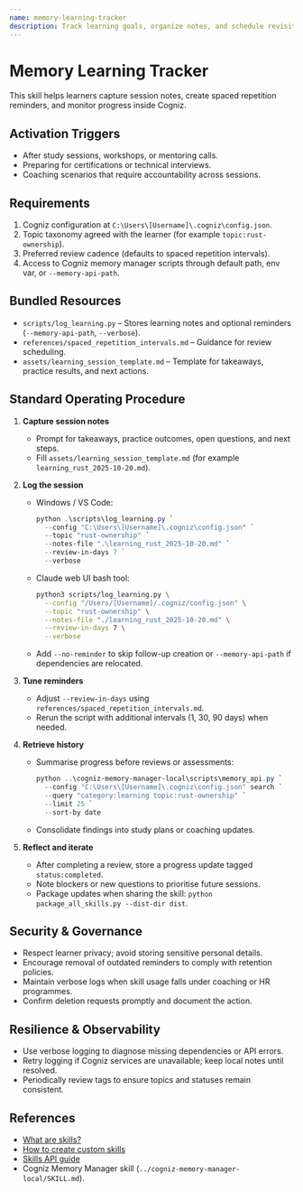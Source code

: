 ```yaml
---
name: memory-learning-tracker
description: Track learning goals, organize notes, and schedule revisits using Cogniz memories and spaced repetition prompts.
---
```


# Memory Learning Tracker

This skill helps learners capture session notes, create spaced repetition reminders, and monitor progress inside Cogniz.

## Activation Triggers
- After study sessions, workshops, or mentoring calls.  
- Preparing for certifications or technical interviews.  
- Coaching scenarios that require accountability across sessions.

## Requirements
1. Cogniz configuration at `C:\Users\[Username]\.cogniz\config.json`.  
2. Topic taxonomy agreed with the learner (for example `topic:rust-ownership`).  
3. Preferred review cadence (defaults to spaced repetition intervals).  
4. Access to Cogniz memory manager scripts through default path, env var, or `--memory-api-path`.

## Bundled Resources
- `scripts/log_learning.py` – Stores learning notes and optional reminders (`--memory-api-path`, `--verbose`).  
- `references/spaced_repetition_intervals.md` – Guidance for review scheduling.  
- `assets/learning_session_template.md` – Template for takeaways, practice results, and next actions.

## Standard Operating Procedure
1. **Capture session notes**  
   - Prompt for takeaways, practice outcomes, open questions, and next steps.  
   - Fill `assets/learning_session_template.md` (for example `learning_rust_2025-10-20.md`).

2. **Log the session**  
   - Windows / VS Code:  
     ```powershell
     python .\scripts\log_learning.py `
       --config "C:\Users\[Username]\.cogniz\config.json" `
       --topic "rust-ownership" `
       --notes-file ".\learning_rust_2025-10-20.md" `
       --review-in-days 7 `
       --verbose
     ```  
   - Claude web UI bash tool:  
     ```bash
     python3 scripts/log_learning.py \
       --config "/Users/[Username]/.cogniz/config.json" \
       --topic "rust-ownership" \
       --notes-file "./learning_rust_2025-10-20.md" \
       --review-in-days 7 \
       --verbose
     ```  
   - Add `--no-reminder` to skip follow-up creation or `--memory-api-path` if dependencies are relocated.

3. **Tune reminders**  
   - Adjust `--review-in-days` using `references/spaced_repetition_intervals.md`.  
   - Rerun the script with additional intervals (1, 30, 90 days) when needed.

4. **Retrieve history**  
   - Summarise progress before reviews or assessments:  
     ```powershell
     python ..\cogniz-memory-manager-local\scripts\memory_api.py `
       --config "C:\Users\[Username]\.cogniz\config.json" search `
       --query "category:learning topic:rust-ownership" `
       --limit 25 `
       --sort-by date
     ```  
   - Consolidate findings into study plans or coaching updates.

5. **Reflect and iterate**  
   - After completing a review, store a progress update tagged `status:completed`.  
   - Note blockers or new questions to prioritise future sessions.  
   - Package updates when sharing the skill: `python package_all_skills.py --dist-dir dist`.

## Security & Governance
- Respect learner privacy; avoid storing sensitive personal details.  
- Encourage removal of outdated reminders to comply with retention policies.  
- Maintain verbose logs when skill usage falls under coaching or HR programmes.  
- Confirm deletion requests promptly and document the action.

## Resilience & Observability
- Use verbose logging to diagnose missing dependencies or API errors.  
- Retry logging if Cogniz services are unavailable; keep local notes until resolved.  
- Periodically review tags to ensure topics and statuses remain consistent.

## References
- [What are skills?](https://support.claude.com/en/articles/12512176-what-are-skills)  
- [How to create custom skills](https://support.claude.com/en/articles/12512198-how-to-create-custom-skills)  
- [Skills API guide](https://docs.claude.com/en/api/skills-guide)  
- Cogniz Memory Manager skill (`../cogniz-memory-manager-local/SKILL.md`).

